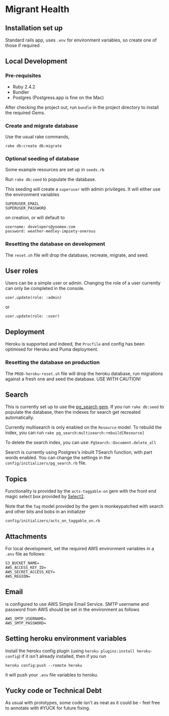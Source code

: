 # Migrant Health

## Installation set up

Standard rails app, uses `.env` for environment variables, so create one of those if required

## Local Development

### Pre-requisites

 * Ruby 2.4.2
 * Bundler
 * Postgres (Postgress.app is fine on the Mac)

After checking the project out, run ```bundle``` in the project directory to install the required Gems.

### Create and migrate database

Use the usual rake commands,

```rake db:create db:migrate```

### Optional seeding of database

Some example resources are set up in ```seeds.rb```

Run ```rake db:seed``` to populate the database.

This seeding will create a ```superuser``` with admin privileges. It will either use the environment variables 

```
SUPERUSER_EMAIL
SUPERUSER_PASSWORD
``` 

on creation, or will default to

```
username: developers@yoomee.com
password: weather-medley-impiety-onerous
```

### Resetting the database on development

The ```reset.sh``` file will drop the database, recreate, migrate, and seed.

## User roles

Users can be a simple user or admin. Changing the role of a user currently can only be completed in the console.

```
user.update(role: :admin)
```

or

```
user.update(role: :user)
```

## Deployment

Heroku is supported and indeed, the ```Procfile``` and config has been optimised for Heroku and Puma deployment.

### Resetting the database on production

The ```PROD-heroku-reset.sh``` file will drop the heroku database, run migrations against a fresh one and seed the database. USE WITH CAUTION!

## Search

This is currently set up to use the [pg_search gem](
https://github.com/Casecommons/pg_search). If you run ```rake db:seed``` to populate the database, then the indexes for search get recreated automatically.

Currently multisearch is only enabled on the ```Resource``` model. To rebuild the index, you can run ```rake pg_search:multisearch:rebuild[Resource]```

To delete the search index, you can use: ```PgSearch::Document.delete_all```

Search is currently using Postgres's inbuilt TSearch function, with part words enabled. You can change the settings in the ```config/initializers/pg_search.rb``` file.

## Topics

Functionality is provided by the ```acts-taggable-on``` gem with the front end magic select box provided by [Select2](https://select2.org/).

Note that the ```Tag``` model provided by the gem is monkeypatched with search and other bits and bobs in an initializer 

```config/initializers/acts_on_taggable_on.rb```

## Attachments

For local development, set the required AWS environment variables in a ```.env``` file as follows:

```
S3_BUCKET_NAME=
AWS_ACCESS_KEY_ID=
AWS_SECRET_ACCESS_KEY=
AWS_REGION=
```

## Email

is configured to use AWS Simple Email Service. SMTP username and password from AWS should be set in the environment as follows

```
AWS_SMTP_USERNAME=
AWS_SMTP_PASSWORD=
```

## Setting heroku environment variables

Install the heroku config plugin (using ```heroku plugins:install heroku-config```) if it isn't already installed, then if you run 
```
heroku config:push --remote heroku
```

it will push your ```.env``` file variables to heroku.

## Yucky code or Technical Debt

As usual with prototypes, some code isn't as neat as it could be - feel free to annotate with #YUCK for future fixing.

